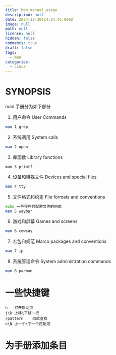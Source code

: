 ```yaml
---
title: Man_manual_usage
description: null
date: 2024-12-30T14:24:46.000Z
image: null
math: null
license: null
hidden: false
comments: true
draft: false
tags:
  - man
categories:
  - Linux
---
```

# SYNOPSIS
man 手册分为如下部分
1. 用户命令 User Commands
```bash
man 1 grep
```
2. 系统调用 System calls
```bash
man 2 open
```
3. 库函数 Library functions
```
man 3 printf
```
4. 设备和特殊文件 Devices and special files
```bash
man 4 tty
```
5. 文件格式和约定 File formats and conventions
```bash
echo 一些程序的配置文件的格式
man 5 waybar
```
6. 游戏和屏幕 Games and screens
```bash
man 6 cowsay
```
7. 宏包和规范 Marco packages and conventions
```bash
man 7 ip
```
8. 系统管理命令 System administration commands
```bash
man 8 pacman
```

# 一些快捷键
```
h   打开帮助页
j\k 上移\下移一行
/pattern    向后查找
n\N 上一个\下一个匹配项
```

# 为手册添加条目







